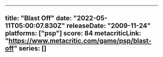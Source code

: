 
---
title: "Blast Off"
date: "2022-05-11T05:00:07.830Z"
releaseDate: "2009-11-24"
platforms: ["psp"]
score: 84
metacriticLink: "https://www.metacritic.com/game/psp/blast-off"
series: []
---
